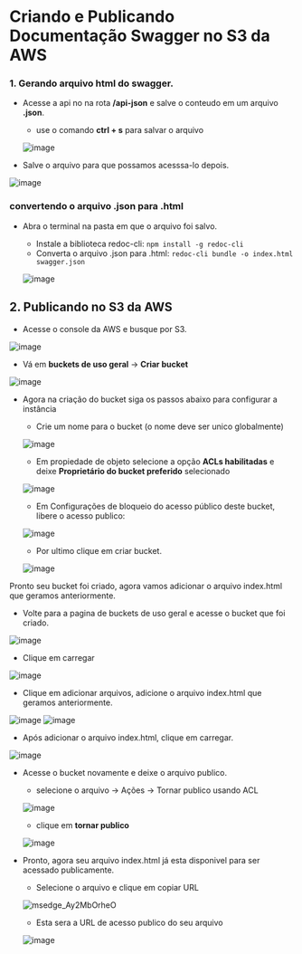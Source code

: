 # Criando e Publicando Documentação Swagger no S3 da AWS
### 1. Gerando arquivo html do swagger.

- Acesse a api no na rota **/api-json** e salve o conteudo em um arquivo **.json**.
  - use o comando **ctrl + s** para salvar o arquivo

  ![image](https://github.com/user-attachments/assets/33ecc19f-7160-413b-bd79-99e2554d4249)

- Salve o arquivo para que possamos acesssa-lo depois.

![image](https://github.com/user-attachments/assets/b31007a2-e478-4134-82cd-38241b38504e)

### convertendo o arquivo .json para .html
- Abra o terminal na pasta em que o arquivo foi salvo.
  - Instale a biblioteca redoc-cli: ```npm install -g redoc-cli```
  - Converta o arquivo .json para .html: ```redoc-cli bundle -o index.html swagger.json```

  ![image](https://github.com/user-attachments/assets/3c534963-3fc1-40f2-8083-7ff1a99c7da1)

## 2. Publicando no S3 da AWS
- Acesse o console da AWS e busque por S3.

![image](https://github.com/user-attachments/assets/ed0c302d-1b92-48b8-a554-964fc2d98e11)

- Vá em **buckets de uso geral** -> **Criar bucket**

![image](https://github.com/user-attachments/assets/9af3d7bf-c83f-4dd6-b98b-a4d5e5c39624)

- Agora na criação do bucket siga os passos abaixo para configurar a instância
  - Crie um nome para o bucket (o nome deve ser unico globalmente)

  ![image](https://github.com/user-attachments/assets/2db6bff1-fef1-438b-8850-2507161dca95)

  - Em propiedade de objeto selecione a opção **ACLs habilitadas** e deixe **Proprietário do bucket preferido** selecionado

  ![image](https://github.com/user-attachments/assets/cac6bc83-292c-4d4c-be3f-4e61946356b9)

  - Em Configurações de bloqueio do acesso público deste bucket, libere o acesso publico:
 
  ![image](https://github.com/user-attachments/assets/54fcf2c7-a3f6-495c-a72e-281533c3e459)

  - Por ultimo clique em criar bucket.

  ![image](https://github.com/user-attachments/assets/aeb9429b-bffb-41f1-af2a-96a694fa5fb2)

Pronto seu bucket foi criado, agora vamos adicionar o arquivo index.html que geramos anteriormente.

- Volte para a pagina de buckets de uso geral e acesse o bucket que foi criado.

![image](https://github.com/user-attachments/assets/7727d4c6-4f92-4fce-acd9-3cb4607f0ba4)

- Clique em carregar

![image](https://github.com/user-attachments/assets/f4c01d10-b42d-4671-aad8-068d7507cc18)

- Clique em adicionar arquivos, adicione o arquivo index.html que geramos anteriormente.

![image](https://github.com/user-attachments/assets/41586c07-2074-402f-8c1b-28b1b2c791e9)
![image](https://github.com/user-attachments/assets/77eac163-ef5a-4d3c-8e7b-be5e357fdef1)

- Após adicionar o arquivo index.html, clique em carregar.

![image](https://github.com/user-attachments/assets/bf0b7bff-641d-4d99-bcfd-b7de1c0c93ec)

- Acesse o bucket novamente e deixe o arquivo publico.
  - selecione o arquivo -> Ações -> Tornar publico usando ACL

  ![image](https://github.com/user-attachments/assets/d0783ead-3581-4236-bfba-abcafbe4efe6)

  - clique em **tornar publico**
  
  ![image](https://github.com/user-attachments/assets/ee2a0af0-821c-472a-8972-4bc6c569f1a9)

- Pronto, agora seu arquivo index.html já esta disponivel para ser acessado publicamente.
  - Selecione o arquivo e clique em copiar URL
  
  ![msedge_Ay2MbOrheO](https://github.com/user-attachments/assets/ac1a2e4d-dcba-4e45-a4da-5fa62d397e19)

  - Esta sera a URL de acesso publico do seu arquivo
 
  ![image](https://github.com/user-attachments/assets/6cfc20f5-9d17-4c6b-9ff7-7b43fac3747b)

  


  

